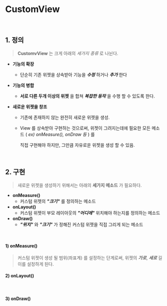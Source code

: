 # CustomView

<br>

## 1. 정의

> __CustomvView__ 는 크게 아래의 _세가지 종류_ 로 나뉜다.

- __기능의 확장__

  - 단순히 기존 위젯을 상속받아 기능을 ___수정___ 하거나 ___추가___ 한다

- __기능의 병합__

  - __서로 다른 두개 이상의 위젯__ 을 합쳐 ___복잡한 동작___ 을 수행 할 수 있도록 한다.

- __새로운 위젯을 창조__

  - 기존에 존재하지 않는 완전히 새로운 위젯을 생성.

  - View 를 상속받아 구현하는 것으로써, 위젯이 그려지는데에 필요한 모든 메소드 ( _ex) onMeasure(), onDraw 등_ ) 를

    직접 구현해야 하지만, 그만큼 자유로운 위젯을 생성 할 수 있음.

<br>

## 2. 구현

> 새로운 위젯을 생성하기 위해서는 아래의 __세가지 메소드__ 가 필요하다.

- __onMeasure()__
  - 커스텀 위젯의 ___"크기"___ 를 정의하는 메소드
- __onLayout()__
  - 커스텀 위젯이 부모 레이아웃의 ___"어디에"___ 위치해야 하는지를 정의하는 메소드
- __onDraw()__
  - ___"위치"___ 와 ___"크기"___ 가 정해진 커스텀 위젯을 직접 그리게 되는 메소드

<br>

#### __1) onMeasure()__

> 커스텀 위젯이 생성 될 범위(좌표계) 를 설정하는 단계로써, 위젯의 ___가로___, ___세로___ 길이를 설정하게 된다. 



#### __2) onLayout()__

<br>

#### __3) onDraw()__

<br>





